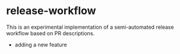 # release-workflow

This is an experimental implementation of a semi-automated release workflow based on PR descriptions.

- adding a new feature
